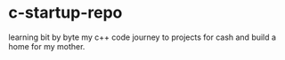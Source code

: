 # c-startup-repo
learning bit by byte
my c++ code journey to projects for cash
and build a home for my mother.
